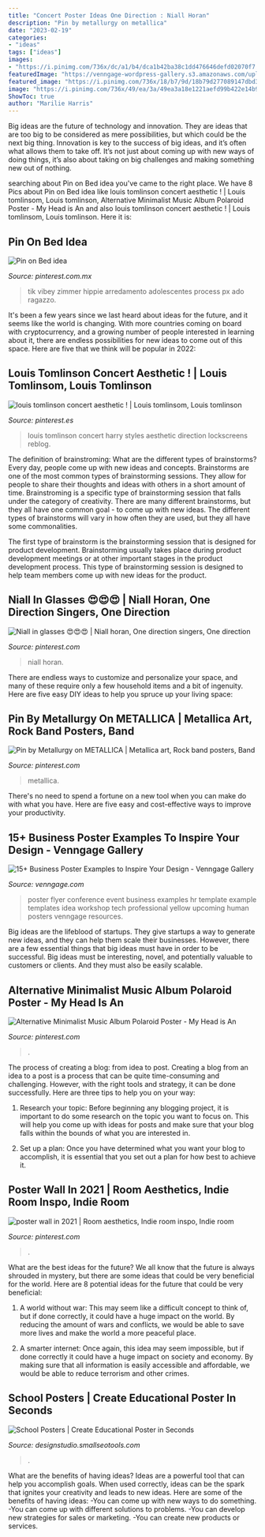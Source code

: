 ```yaml
---
title: "Concert Poster Ideas One Direction : Niall Horan"
description: "Pin by metallurgy on metallica"
date: "2023-02-19"
categories:
- "ideas"
tags: ["ideas"]
images:
- "https://i.pinimg.com/736x/dc/a1/b4/dca1b42ba38c1dd476646defd02070f7.jpg"
featuredImage: "https://venngage-wordpress-gallery.s3.amazonaws.com/uploads/2018/08/6c1aea98-9832-4425-90ba-2df61fd17de4.png"
featured_image: "https://i.pinimg.com/736x/18/b7/9d/18b79d277089147dbd356749f7e63420.jpg"
image: "https://i.pinimg.com/736x/49/ea/3a/49ea3a18e1221aefd99b422e14b9a116.jpg"
ShowToc: true
author: "Marilie Harris"
---
```



Big ideas are the future of technology and innovation. They are ideas that are too big to be considered as mere possibilities, but which could be the next big thing. Innovation is key to the success of big ideas, and it’s often what allows them to take off. It’s not just about coming up with new ways of doing things, it’s also about taking on big challenges and making something new out of nothing.

	

		
searching about Pin on Bed idea you've came to the right place. We have 8 Pics about Pin on Bed idea like louis tomlinson concert aesthetic ! | Louis tomlinsom, Louis tomlinson, Alternative Minimalist Music Album Polaroid Poster - My Head is An and also louis tomlinson concert aesthetic ! | Louis tomlinsom, Louis tomlinson. Here it is:
		
    
## Pin On Bed Idea

<img loading=lazy src="https://i.pinimg.com/736x/49/ea/3a/49ea3a18e1221aefd99b422e14b9a116.jpg" onerror="this.onerror=null;this.src='https://tse1.mm.bing.net/th?id=OIP.HOZAJ4DF-T1-0J7g6e66iwHaLy&amp;pid=15.1';" alt="Pin on Bed idea">

_Source: pinterest.com.mx_

>tik vibey zimmer hippie arredamento adolescentes process px ado ragazzo. 

	

It's been a few years since we last heard about ideas for the future, and it seems like the world is changing. With more countries coming on board with cryptocurrency, and a growing number of people interested in learning about it, there are endless possibilities for new ideas to come out of this space. Here are five that we think will be popular in 2022: 

    
## Louis Tomlinson Concert Aesthetic ! | Louis Tomlinsom, Louis Tomlinson

<img loading=lazy src="https://i.pinimg.com/736x/8a/15/26/8a152641527418cb6d711a1636e232ff.jpg" onerror="this.onerror=null;this.src='https://tse4.mm.bing.net/th?id=OIP.7H_RLByZHct1yP8c3FsHMgHaNK&amp;pid=15.1';" alt="louis tomlinson concert aesthetic ! | Louis tomlinsom, Louis tomlinson">

_Source: pinterest.es_

>louis tomlinson concert harry styles aesthetic direction lockscreens reblog. 

	

The definition of brainstroming: What are the different types of brainstorms?
Every day, people come up with new ideas and concepts. Brainstorms are one of the most common types of brainstorming sessions. They allow for people to share their thoughts and ideas with others in a short amount of time. Brainstroming is a specific type of brainstorming session that falls under the category of creativity. 
There are many different brainstorms, but they all have one common goal - to come up with new ideas. The different types of brainstorms will vary in how often they are used, but they all have some commonalities. 

The first type of brainstorm is the brainstorming session that is designed for product development. Brainstorming usually takes place during product development meetings or at other important stages in the product development process. This type of brainstorming session is designed to help team members come up with new ideas for the product.

    
## Niall In Glasses 😍😍😍 | Niall Horan, One Direction Singers, One Direction

<img loading=lazy src="https://i.pinimg.com/736x/75/7d/9d/757d9d7744f9527e1f9becebf5d222f3--gala-dinner-foundation.jpg" onerror="this.onerror=null;this.src='https://tse4.mm.bing.net/th?id=OIP.n0wd0GQqEKXTbiByn8pXjAHaLH&amp;pid=15.1';" alt="Niall in glasses 😍😍😍 | Niall horan, One direction singers, One direction">

_Source: pinterest.com_

>niall horan. 

	

There are endless ways to customize and personalize your space, and many of these require only a few household items and a bit of ingenuity. Here are five easy DIY ideas to help you spruce up your living space: 

    
## Pin By Metallurgy On METALLICA | Metallica Art, Rock Band Posters, Band

<img loading=lazy src="https://i.pinimg.com/736x/dc/a1/b4/dca1b42ba38c1dd476646defd02070f7.jpg" onerror="this.onerror=null;this.src='https://tse3.mm.bing.net/th?id=OIP.jHVDBseavHvJhCU5tP2MJAHaID&amp;pid=15.1';" alt="Pin by Metallurgy on METALLICA | Metallica art, Rock band posters, Band">

_Source: pinterest.com_

>metallica. 

	

There's no need to spend a fortune on a new tool when you can make do with what you have. Here are five easy and cost-effective ways to improve your productivity.

    
## 15+ Business Poster Examples To Inspire Your Design - Venngage Gallery

<img loading=lazy src="https://venngage-wordpress-gallery.s3.amazonaws.com/uploads/2018/08/6c1aea98-9832-4425-90ba-2df61fd17de4.png" onerror="this.onerror=null;this.src='https://tse1.mm.bing.net/th?id=OIP.v80eJxNTdNF7QlUgAILZNwHaJl&amp;pid=15.1';" alt="15+ Business Poster Examples to Inspire Your Design - Venngage Gallery">

_Source: venngage.com_

>poster flyer conference event business examples hr template example templates idea workshop tech professional yellow upcoming human posters venngage resources. 

	

Big ideas are the lifeblood of startups. They give startups a way to generate new ideas, and they can help them scale their businesses. However, there are a few essential things that big ideas must have in order to be successful. Big ideas must be interesting, novel, and potentially valuable to customers or clients. And they must also be easily scalable.

    
## Alternative Minimalist Music Album Polaroid Poster - My Head Is An

<img loading=lazy src="https://i.pinimg.com/736x/18/b7/9d/18b79d277089147dbd356749f7e63420.jpg" onerror="this.onerror=null;this.src='https://tse3.mm.bing.net/th?id=OIP.f3nEMe_HpBNDS2KGDEA-kQHaLI&amp;pid=15.1';" alt="Alternative Minimalist Music Album Polaroid Poster - My Head is An">

_Source: pinterest.com_

>. 

	

The process of creating a blog: from idea to post.
Creating a blog from an idea to a post is a process that can be quite time-consuming and challenging. However, with the right tools and strategy, it can be done successfully. Here are three tips to help you on your way: 
1. Research your topic: Before beginning any blogging project, it is important to do some research on the topic you want to focus on. This will help you come up with ideas for posts and make sure that your blog falls within the bounds of what you are interested in. 

2. Set up a plan: Once you have determined what you want your blog to accomplish, it is essential that you set out a plan for how best to achieve it.

    
## Poster Wall In 2021 | Room Aesthetics, Indie Room Inspo, Indie Room

<img loading=lazy src="https://i.pinimg.com/736x/c9/9e/ad/c99ead57c9c4f66a069b77c534071e06.jpg" onerror="this.onerror=null;this.src='https://tse4.mm.bing.net/th?id=OIP.J5jyFyCgHt35XJNM12vR8gHaJ3&amp;pid=15.1';" alt="poster wall in 2021 | Room aesthetics, Indie room inspo, Indie room">

_Source: pinterest.com_

>. 

	

What are the best ideas for the future?
We all know that the future is always shrouded in mystery, but there are some ideas that could be very beneficial for the world. Here are 8 potential ideas for the future that could be very beneficial:
1. A world without war: This may seem like a difficult concept to think of, but if done correctly, it could have a huge impact on the world. By reducing the amount of wars and conflicts, we would be able to save more lives and make the world a more peaceful place.

2. A smarter internet: Once again, this idea may seem impossible, but if done correctly it could have a huge impact on society and economy. By making sure that all information is easily accessible and affordable, we would be able to reduce terrorism and other crimes.


    
## School Posters | Create Educational Poster In Seconds

<img loading=lazy src="https://designstudio.smallseotools.com/static/icons/poster/cat/School.png" onerror="this.onerror=null;this.src='https://tse3.mm.bing.net/th?id=OIP.ZeV0bzEgdKE_ubAhMgZEqwAAAA&amp;pid=15.1';" alt="School Posters | Create Educational Poster in Seconds">

_Source: designstudio.smallseotools.com_

>. 

	

What are the benefits of having ideas?
Ideas are a powerful tool that can help you accomplish goals. When used correctly, ideas can be the spark that ignites your creativity and leads to new ideas. Here are some of the benefits of having ideas: 
-You can come up with new ways to do something. 
-You can come up with different solutions to problems. 
-You can develop new strategies for sales or marketing. 
-You can create new products or services.

